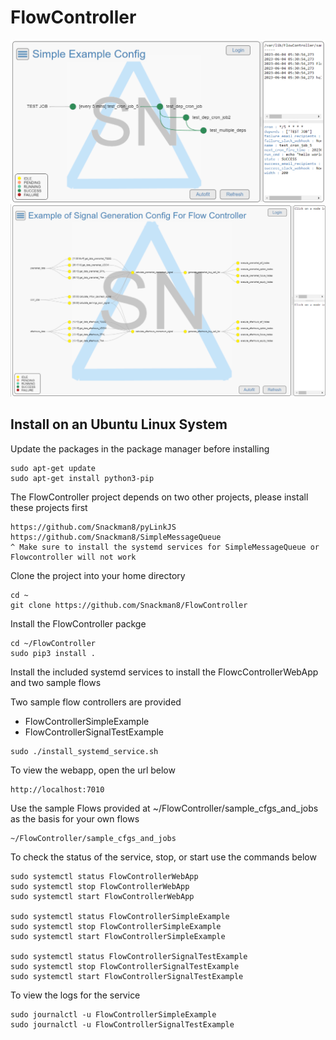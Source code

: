# FlowController

<img width=600 src="https://github.com/Snackman8/FlowController/raw/main/docs/FlowControllerSimpleExample.png">

<img width=600 src="https://github.com/Snackman8/FlowController/raw/main/docs/FlowControllerSignalTestExample.png">

## Install on an Ubuntu Linux System
Update the packages in the package manager before installing
```
sudo apt-get update
sudo apt-get install python3-pip
```

The FlowController project depends on two other projects, please install these projects first
```
https://github.com/Snackman8/pyLinkJS
https://github.com/Snackman8/SimpleMessageQueue
^ Make sure to install the systemd services for SimpleMessageQueue or Flowcontroller will not work
```

Clone the project into your home directory
```
cd ~
git clone https://github.com/Snackman8/FlowController
```

Install the FlowController packge
```
cd ~/FlowController
sudo pip3 install .
```

Install the included systemd services to install the FlowcControllerWebApp and two sample flows

Two sample flow controllers are provided
* FlowControllerSimpleExample
* FlowControllerSignalTestExample

```
sudo ./install_systemd_service.sh
```

To view the webapp, open the url below
```
http://localhost:7010
```

Use the sample Flows provided at ~/FlowController/sample_cfgs_and_jobs as the basis for your own flows
```
~/FlowController/sample_cfgs_and_jobs
```

To check the status of the service, stop, or start use the commands below
```
sudo systemctl status FlowControllerWebApp
sudo systemctl stop FlowControllerWebApp
sudo systemctl start FlowControllerWebApp

sudo systemctl status FlowControllerSimpleExample
sudo systemctl stop FlowControllerSimpleExample
sudo systemctl start FlowControllerSimpleExample

sudo systemctl status FlowControllerSignalTestExample
sudo systemctl stop FlowControllerSignalTestExample
sudo systemctl start FlowControllerSignalTestExample

```

To view the logs for the service
```
sudo journalctl -u FlowControllerSimpleExample
sudo journalctl -u FlowControllerSignalTestExample
```
